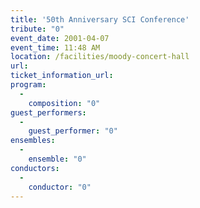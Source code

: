 ```yaml
---
title: '50th Anniversary SCI Conference'
tribute: "0"
event_date: 2001-04-07
event_time: 11:48 AM
location: /facilities/moody-concert-hall
url: 
ticket_information_url: 
program: 
  -
    composition: "0"
guest_performers: 
  -
    guest_performer: "0"
ensembles: 
  -
    ensemble: "0"
conductors: 
  -
    conductor: "0"
---
```

